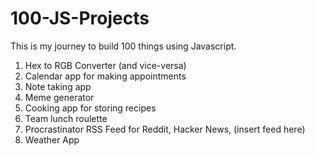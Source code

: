 # 100-JS-Projects
This is my journey to build 100 things using Javascript.

1. Hex to RGB Converter (and vice-versa)
2. Calendar app for making appointments
3. Note taking app
4. Meme generator
5. Cooking app for storing recipes
6. Team lunch roulette
7. Procrastinator RSS Feed for Reddit, Hacker News, (insert feed here)
8. Weather App
